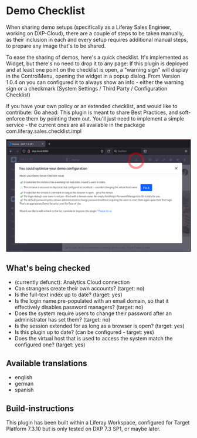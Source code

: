 # Demo Checklist

When sharing demo setups (specifically as a Liferay Sales Engineer, working on DXP-Cloud), there are a couple of steps to be taken manually, as their inclusion in each and every setup requires additional manual steps, to prepare any image that's to be shared.

To ease the sharing of demos, here's a quick checklist. It's implemented as Widget, but there's no need to drop it to any page: If this plugin is deployed and at least one point on the checklist is open, a "warning sign" will display in the ControlMenu, opening the widget in a popup dialog. From Version 1.0.4 on you can configured it to always show an info - either the warning sign or a checkmark (System Settings / Third Party / Configuration Checklist) 

If you have your own policy or an extended checklist, and would like to contribute: Go ahead: This plugin is meant to share Best Practices, and soft-enforce them by pointing them out. You'll just need to implement a simple service - the current ones are all available in the package com.liferay.sales.checklist.impl

![Screenshot](demo-checklist-web-illustration.png) 

## What's being checked

* (currently defunct): Analytics Cloud connection
* Can strangers create their own accounts? (target: no)
* Is the full-text index up to date? (target: yes)
* Is the login name pre-populated with an email domain, so that it effectively disables password managers? (target: no)
* Does the system require users to change their password after an administrator has set them? (target: no)
* Is the session extended for as long as a browser is open? (target: yes)
* Is this plugin up to date? (can be configured - target: yes)
* Does the virtual host that is used to access the system match the configured one? (target: yes)

## Available translations

* english
* german
* spanish

## Build-instructions

This plugin has been built within a Liferay Workspace, configured for Target Platform 7.3.10 but is only tested on DXP 7.3 SP1, or maybe later.